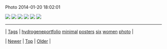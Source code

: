 <!--
title: Photo 2014-01-20 18
date: 2020-06-28T15:27:00.256Z
tags: hydrogeneportfolio, minimal, posters, six, women, photo
-->


Photo 2014-01-20 18:02:01

![](73965244196-0.jpg)
![](73965244196-1.jpg)
![](73965244196-2.jpg)
![](73965244196-3.jpg)
![](73965244196-4.jpg)
![](73965244196-5.jpg)

<!--BOTTOM-POST-NAVIGATION-->
---

| [Tags](tags.md) | [hydrogeneportfolio](tag-hydrogeneportfolio.md) [minimal](tag-minimal.md) [posters](tag-posters.md) [six](tag-six.md) [women](tag-women.md) [photo](tag-photo.md) |

| [Newer](73949056086.md) | [Top](index.md) | [Older](73997016122.md) |